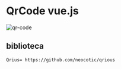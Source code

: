 # QrCode vue.js

![qr-code](https://user-images.githubusercontent.com/53010824/78580312-9bf7c800-7808-11ea-88c4-7caea8928958.png)

## biblioteca
```
Qrius= https://github.com/neocotic/qrious
```
